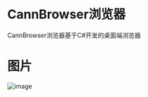 # CannBrowser浏览器
CannBrowser浏览器基于C#开发的桌面端浏览器
# 图片
![image](https://user-images.githubusercontent.com/66775451/146726048-ac96326e-e5e2-497a-918f-a1adcaf72919.png)

